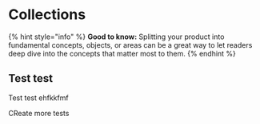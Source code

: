 # Collections

{% hint style="info" %}
**Good to know:** Splitting your product into fundamental concepts, objects, or areas can be a great way to let readers deep dive into the concepts that matter most to them.
{% endhint %}

## Test test&#x20;

Test test ehfkkfmf&#x20;



CReate more tests

